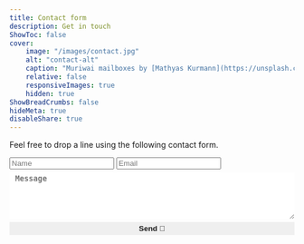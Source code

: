 ```yaml
---
title: Contact form
description: Get in touch
ShowToc: false
cover:
    image: "/images/contact.jpg"
    alt: "contact-alt"
    caption: "Muriwai mailboxes by [Mathyas Kurmann](https://unsplash.com/photos/fb7yNPbT0l8)"
    relative: false
    responsiveImages: true
    hidden: true
ShowBreadCrumbs: false
hideMeta: true
disableShare: true
---
```


Feel free to drop a line using the following contact form.

<div id="searchbox">
    <form action="https://getform.io/f/acca828a-9b81-4ab5-9ddd-08d4315ac5bc" method="POST">
        <input id="searchbox" type="text" name="name" placeholder="Name" style="margin-bottom: 5px;">
        <input id="searchbox" type="email" name="email" placeholder="Email" style="margin-bottom: 5px;">
        <textarea id="searchbox" rows = "5" cols = "60" name = "message" placeholder="Message" style="margin-bottom: 5px; padding: 4px 10px; width: 100%; color: var(--primary); font-weight: bold; border: 2px solid var(--tertiary); border-radius: var(--radius);"></textarea>
        <button id="form-button" type="submit" style="padding: 4px 10px; width: 100%; color: var(--primary); font-weight: bold; border: 2px solid var(--tertiary); border-radius: var(--radius);">Send 🚀</button>
    </form>
</div>